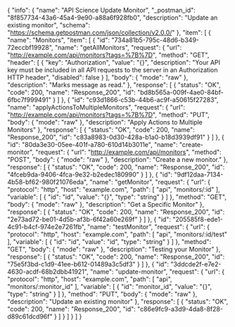 {
  "info": {
    "name": "API Science Update Monitor",
    "_postman_id": "8f857734-43a6-45a4-9e90-a88a6f928fb0",
    "description": "Update an existing monitor",
    "schema": "https://schema.getpostman.com/json/collection/v2.0.0/"
  },
  "item": [
    {
      "name": "Monitors",
      "item": [
        {
          "id": "734a81b5-795c-48d6-b349-72eccbf19928",
          "name": "getAllMonitors",
          "request": {
            "url": "http://example.com/api/monitors?tags=%7B%7D",
            "method": "GET",
            "header": [
              {
                "key": "Authorization",
                "value": "{}",
                "description": "Your API key must be included in all API requests to the server in an Authorization HTTP header",
                "disabled": false
              }
            ],
            "body": {
              "mode": "raw"
            },
            "description": "Marks message as read."
          },
          "response": [
            {
              "status": "OK",
              "code": 200,
              "name": "Response_200",
              "id": "bd8b565a-009f-4ae0-84bf-6fbc7f999491"
            }
          ]
        },
        {
          "id": "c93d1866-c53b-44b6-ac9f-a50615f27283",
          "name": "applyActionsToMultipleMonitors",
          "request": {
            "url": "http://example.com/api/monitors?tags=%7B%7D",
            "method": "PUT",
            "body": {
              "mode": "raw"
            },
            "description": "Apply Actions to Multiple Monitors"
          },
          "response": [
            {
              "status": "OK",
              "code": 200,
              "name": "Response_200",
              "id": "c83a8983-0d30-428a-b1a0-b18d3939df91"
            }
          ]
        },
        {
          "id": "80da3e30-05ee-401f-a780-610d14b3011e",
          "name": "create-monitor",
          "request": {
            "url": "http://example.com/api/monitors",
            "method": "POST",
            "body": {
              "mode": "raw"
            },
            "description": "Create a new monitor."
          },
          "response": [
            {
              "status": "OK",
              "code": 200,
              "name": "Response_200",
              "id": "4fceb9da-9406-4fca-9e32-b2edec180990"
            }
          ]
        },
        {
          "id": "9df12daa-7134-4b58-bf62-980f21076eda",
          "name": "getMonitor",
          "request": {
            "url": {
              "protocol": "http",
              "host": "example.com",
              "path": [
                "api",
                "monitors/:id"
              ],
              "variable": [
                {
                  "id": "id",
                  "value": "{}",
                  "type": "string"
                }
              ]
            },
            "method": "GET",
            "body": {
              "mode": "raw"
            },
            "description": "Get a Specific Monitor"
          },
          "response": [
            {
              "status": "OK",
              "code": 200,
              "name": "Response_200",
              "id": "2e73ad72-be01-4d5b-af3b-6f42a60e269f"
            }
          ]
        },
        {
          "id": "205585f8-ede1-4c91-b4cf-974e2e7261fb",
          "name": "testMonitor",
          "request": {
            "url": {
              "protocol": "http",
              "host": "example.com",
              "path": [
                "api",
                "monitors/:id/test"
              ],
              "variable": [
                {
                  "id": "id",
                  "value": "id",
                  "type": "string"
                }
              ]
            },
            "method": "GET",
            "body": {
              "mode": "raw"
            },
            "description": "Testing your Monitor"
          },
          "response": [
            {
              "status": "OK",
              "code": 200,
              "name": "Response_200",
              "id": "75e5f3bd-c1d9-41ee-b612-01489a3c5df3"
            }
          ]
        },
        {
          "id": "3ddcde2f-e7e2-4630-acdf-68b2dbb41921",
          "name": "update-monitor",
          "request": {
            "url": {
              "protocol": "http",
              "host": "example.com",
              "path": [
                "api",
                "monitors/:monitor_id"
              ],
              "variable": [
                {
                  "id": "monitor_id",
                  "value": "{}",
                  "type": "string"
                }
              ]
            },
            "method": "PUT",
            "body": {
              "mode": "raw"
            },
            "description": "Update an existing monitor"
          },
          "response": [
            {
              "status": "OK",
              "code": 200,
              "name": "Response_200",
              "id": "c86e9fc9-a3d9-4da8-8f28-d89c61dcd96f"
            }
          ]
        }
      ]
    }
  ]
}